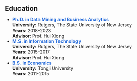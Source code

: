 <h1 id="education"></h1>

<h2 style="margin: 30px 0px 10px;">Education</h2>

<ul>
<li><strong style="color: #276cda;">Ph.D. in Data Mining and Business Analytics</strong><br>
<strong>University:</strong> Rutgers, The State University of New Jersey<br>
<strong>Years:</strong> 2018-2023<br>
<strong>Advisor:</strong> Prof. Hui Xiong<br>
<li><strong style="color: #276cda;">M.S. in Information Technology</strong><br>
<strong>University:</strong> Rutgers, The State University of New Jersey<br>
<strong>Years:</strong> 2015-2017<br>
<strong>Advisor:</strong> Prof. Hui Xiong<br>
<li><strong style="color: #276cda;">B.S. in Economics</strong><br>
<strong>University:</strong> Tongji University<br>
<strong>Years:</strong> 2011-2015<br>
</ul>